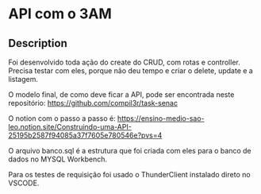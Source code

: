 # API com o 3AM

## Description

Foi desenvolvido toda ação do create do CRUD, com rotas e controller. Precisa testar com eles, porque não deu tempo e criar o delete, update e a listagem.

O modelo final, de como deve ficar a API, pode ser encontrada neste repositório: https://github.com/compil3r/task-senac

O notion com o passo a passo é: https://ensino-medio-sao-leo.notion.site/Construindo-uma-API-25195b2587f94085a37f7605e780546e?pvs=4

O arquivo banco.sql é a estrutura que foi criada com eles para o banco de dados no MYSQL Workbench.

Para os testes de requisição foi usado o ThunderClient instalado direto no VSCODE.

